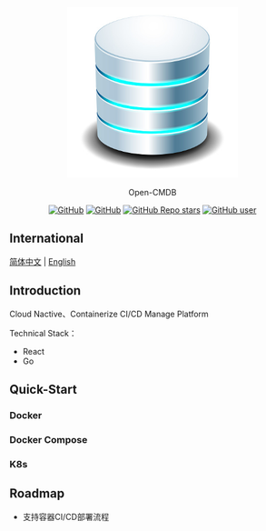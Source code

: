 <p align="center">
  <img src="/logo.jpg" height="300" />
</p>
<p align="center">
  Open-CMDB
</p>
<p align="center">
  <a href="https://github.com/kkzzhizhou/open-cmdb/blob/main/LICENSE"><img alt="GitHub" src="https://img.shields.io/github/license/kkzzhizhou/open-cmdb?style=flat-square"/></a>
  <a href="https://github.com/kkzzhizhou/open-cmdb"><img alt="GitHub" src="https://img.shields.io/badge/Readme--Style-standard--repository-brightgreen?style=flat-square&color=f83500"/></a>
  <a href="https://github.com/kkzzhizhou/open-cmdb"><img alt="GitHub Repo stars" src="https://img.shields.io/github/stars/kkzzhizhou/open-cmdb?style=flat-square"/></a>
  <a href="https://github.com/kkzzhizhou"><img alt="GitHub user" src="https://img.shields.io/badge/author-kkzzhizhou-brightgreen?style=flat-square"/></a>
</p>

## International

[简体中文](README.md) | [English](README.en-US.md)


## Introduction

Cloud Nactive、Containerize CI/CD Manage Platform

Technical Stack：
- React
- Go

## Quick-Start

### Docker

### Docker Compose

### K8s

## Roadmap

- 支持容器CI/CD部署流程

